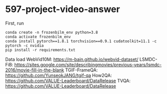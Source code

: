 # 597-project-video-answer
First, run
```
conda create -n frozenbilm_env python=3.8 
conda activate frozenbilm_env
conda install pytorch==1.8.1 torchvision==0.9.1 cudatoolkit=11.1 -c pytorch -c nvidia 
pip install -r requirements.txt
```

Data load
WebVid10M: https://m-bain.github.io/webvid-dataset/
LSMDC-FiB: https://sites.google.com/site/describingmovies/previous-years/lsmdc-2016/movie-fill-in-the-blank
TGIF-FrameQA: https://github.com/YunseokJANG/tgif-qa
How2QA: https://github.com/VALUE-Leaderboard/DataRelease
TVQA: https://github.com/VALUE-Leaderboard/DataRelease


